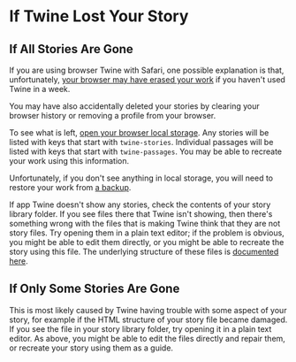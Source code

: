 # If Twine Lost Your Story

## If All Stories Are Gone

If you are using browser Twine with Safari, one possible explanation is that,
unfortunately, [your browser may have erased your
work](../getting-started/installing.md) if you haven't used Twine in a week.

You may have also accidentally deleted your stories by clearing your browser
history or removing a profile from your browser.

To see what is left, [open your browser local storage](./local-storage.md). Any
stories will be listed with keys that start with `twine-stories`. Individual
passages will be listed with keys that start with `twine-passages`. You may be
able to recreate your work using this information.

Unfortunately, if you don't see anything in local storage, you will need to
restore your work from [a backup](backups.md).

If app Twine doesn't show any stories, check the contents of your story library
folder. If you see files there that Twine isn't showing, then there's something
wrong with the files that is making Twine think that they are not story files.
Try opening them in a plain text editor; if the problem is obvious, you might be
able to edit them directly, or you might be able to recreate the story using
this file. The underlying structure of these files is [documented
here](https://github.com/iftechfoundation/twine-specs/blob/master/twine-2-htmloutput-spec.md).

## If Only Some Stories Are Gone

This is most likely caused by Twine having trouble with some aspect of your
story, for example if the HTML structure of your story file became damaged. If
you see the file in your story library folder, try opening it in a plain text
editor. As above, you might be able to edit the files directly and repair them,
or recreate your story using them as a guide.
